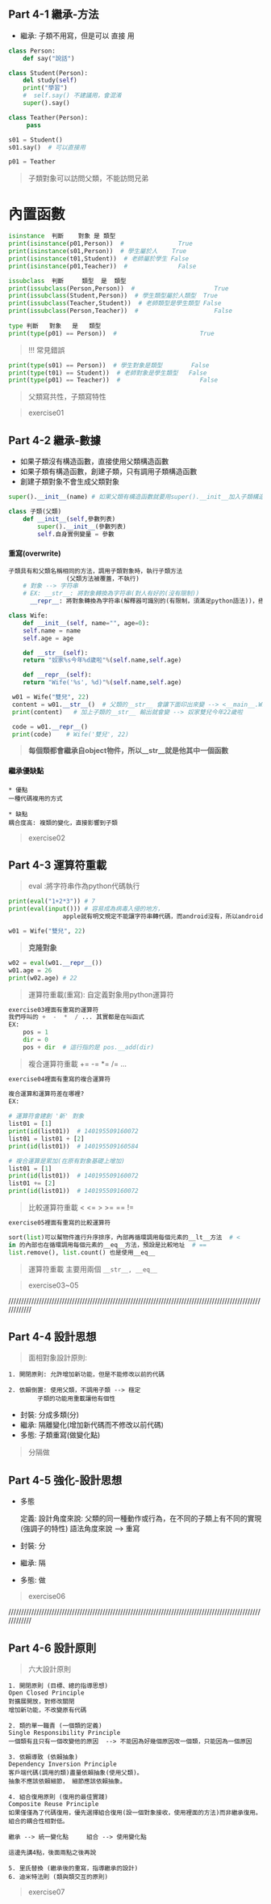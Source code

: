 ## Part 4-1 繼承-方法

* 繼承: 子類不用寫，但是可以 直接 用

```python
class Person:
    def say("說話")

class Student(Person):
    del study(self)
	print("學習")
	#  self.say() 不建議用，會混淆
	super().say()

class Teather(Person):
     pass

s01 = Student()
s01.say()  # 可以直接用

p01 = Teather
```

> 子類對象可以訪問父類，不能訪問兄弟
>
> 

# 內置函數
```python
isinstance  判斷    對象 是 類型 
print(isinstance(p01,Person))  #               True
print(isinstance(s01,Person))  # 學生屬於人    True
print(isinstance(t01,Student))  # 老師屬於學生 False
print(isinstance(p01,Teacher))  #              False

issubclass  判斷     類型  是  類型  
print(issubclass(Person,Person))  #                      True
print(issubclass(Student,Person))  # 學生類型屬於人類型  True
print(issubclass(Teacher,Student))  # 老師類型是學生類型 False
print(issubclass(Person,Teacher))  #                     False
 
type 判斷   對象   是   類型    
print(type(p01) == Person))  #                       True
```
> !!! 常見錯誤	

```python
print(type(s01) == Person))  # 學生對象是類型        False
print(type(t01) == Student))  # 老師對象是學生類型   False
print(type(p01) == Teacher))  #                      False   
```



> 父類寫共性，子類寫特性

> exercise01


## Part 4-2 繼承-數據

* 如果子類沒有構造函數，直接使用父類構造函數
* 如果子類有構造函數，創建子類，只有調用子類構造函數
* 創建子類對象不會生成父類對象

```python
super().__init__(name) # 如果父類有構造函數就要用super().__init__加入子類構造函數，可以調父類構造函數

class 子類(父類)
	def __init__(self,參數列表)
	    super().__init__(參數列表)
	    self.自身實例變量 = 參數
```

#### 重寫(overwrite)
```python
子類具有和父類名稱相同的方法，調用子類對象時，執行子類方法
				(父類方法被覆蓋，不執行)
	# 對象 --> 字符串
	# EX: __str__: 將對象轉換為字符串(對人有好的(沒有限制))
      __repr__: 將對象轉換為字符串(解釋器可識別的(有限制，須滿足python語法))，搭配eval

class Wife:
    def __init__(self, name="", age=0):
	self.name = name
	self.age = age

    def __str__(self):
	return "奴家%s今年%d歲啦"%(self.name,self.age)

    def __repr__(self):
	return "Wife('%s', %d)"%(self.name,self.age)
```


```python
 w01 = Wife("雙兒", 22)
 content = w01.__str__()  # 父類的__str__ 會讓下面印出來變 --> <__main__.Wife object at 0x00F0B040>
 print(content)   # 加上子類的__str__ 輸出就會變 --> 奴家雙兒今年22歲啦    

 code = w01.__repr__()
 print(code)    # Wife('雙兒', 22)
```

> **每個類都會繼承自object物件，所以__str__就是他其中一個函數**

#### 繼承優缺點
    * 優點
    一種代碼複用的方式
    
    * 缺點
    耦合度高: 複類的變化，直接影響到子類

> exercise02




## Part 4-3 運算符重載

> eval  :將字符串作為python代碼執行

```python
print(eval("1+2*3")) # 7
print(eval(input())) # 容易成為病毒入侵的地方，
		       apple就有明文規定不能讓字符串轉代碼，而android沒有，所以android病毒多

w01 = Wife("雙兒", 22)
```



> **克隆對象**

```python
w02 = eval(w01.__repr__())
w01.age = 26
print(w02.age) # 22
```



> 運算符重載(重寫): 自定義對象用python運算符

```python
exercise03裡面有重寫的運算符
我們呼叫的 +  -  *  / ... 其實都是在叫函式
EX: 
    pos = 1
    dir = 0
    pos + dir  # 這行指的是 pos.__add(dir)
```



> 複合運算符重載 +=  -=  *=  /= ...

```python
exercise04裡面有重寫的複合運算符

複合運算和運算符差在哪裡?
EX:
    
# 運算符會建創 '新' 對象
list01 = [1]
print(id(list01))  # 140195509160072
list01 = list01 + [2]
print(id(list01))  # 140195509160584

# 複合運算是累加(在原有對象基礎上增加)
list01 = [1]
print(id(list01))  # 140195509160072
list01 += [2]
print(id(list01))  # 140195509160072
```



> 比較運算符重載 <  <=  >  >=  ==  !=

```python
exercise05裡面有重寫的比較運算符

sort(list)可以幫物件進行升序排序，內部再循環調用每個元素的__lt__方法  # <
in 的內部也在循環調用每個元素的__eq__方法，預設是比較地址  # ==
list.remove(), list.count() 也是使用__eq__
```

> 運算符重載 主要用兩個 `__str__, __eq__`

> exercise03~05

////////////////////////////////////////////////////////////////////////////////////////////////////////////

## Part 4-4 設計思想

> 面相對象設計原則:

	1. 開閉原則: 允許增加新功能，但是不能修改以前的代碼
	
	2. 依賴倒置: 使用父類，不調用子類 --> 穩定
			子類的功能用重載讓他有個性

* 封裝: 分成多類(分)
* 繼承: 隔離變化(增加新代碼而不修改以前代碼)
* 多態: 子類重寫(做變化點)

> 分隔做


## Part 4-5 強化-設計思想

* 多態

    定義:
    設計角度來說: 父類的同一種動作或行為，在不同的子類上有不同的實現(強調子的特性)
    語法角度來說 --> 重寫

* 封裝: 分
* 繼承: 隔
* 多態: 做

> exercise06

////////////////////////////////////////////////////////////////////////////////////////////////////////////

## Part 4-6 設計原則

> 六大設計原則

    1. 開閉原則 (目標、總的指導思想)
    Open Closed Principle
    對擴展開放，對修改關閉
    增加新功能，不改變原有代碼
    
    2. 類的單一職責 (一個類的定義)
    Single Responsibility Principle
    一個類有且只有一個改變他的原因  --> 不能因為好幾個原因改一個類，只能因為一個原因
    
    3. 依賴導致 (依賴抽象)
    Dependency Inversion Principle
    客戶端代碼(調用的類)盡量依賴抽象(使用父類)。
    抽象不應該依賴細節， 細節應該依賴抽象。
    
    4. 組合復用原則 (復用的最佳實踐)
    Composite Reuse Principle
    如果僅僅為了代碼復用，優先選擇組合復用(設一個對象接收，使用裡面的方法)而非繼承復用。
    組合的耦合性相對低。
    
    繼承 --> 統一變化點     組合 --> 使用變化點
    
    這邊先講4點，後面兩點之後再說
    
    5. 里氏替換 (繼承後的重寫，指導繼承的設計)
    6. 迪米特法則 (類與類交互的原則)



> exercise07